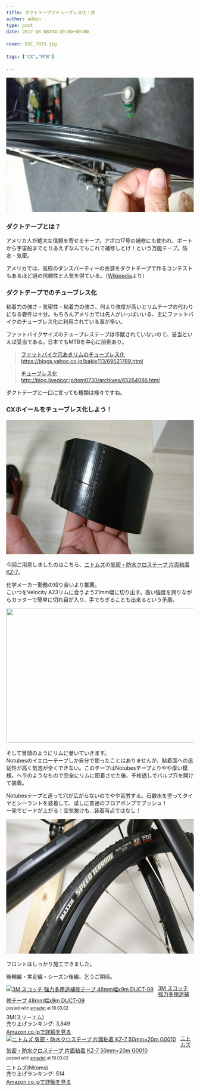 ```yaml
---
title: ダクトテープでチューブレス化：序
author: admin
type: post
date: 2017-08-08T04:39:00+00:00

cover: DSC_7833.jpg

tags: ["CX","MTB"]

---
```

<div class="separator" style="clear: both; text-align: center;">
  <img src="./DSC_7833.jpg" width="640" height="360" border="0" data-original-height="900" data-original-width="1600" />
</div>

### ダクトテープとは？

アメリカ人が絶大な信頼を寄せるテープ。アポロ17号の補修にも使われ、ボートから宇宙船までとりあえずなんでもこれで補修しとけ！という万能テープ。防水・気密。

アメリカでは、高校のダンスパーティーの衣装をダクトテープで作るコンテストもあるほど謎の信頼性と人気を得ている。（<a href="https://ja.wikipedia.org/wiki/%E3%83%80%E3%82%AF%E3%83%88%E3%83%86%E3%83%BC%E3%83%97" target="_blank" rel="noopener">Wikipedia</a>より）


### ダクトテープでのチューブレス化

粘着力の強さ・気密性・粘着力の強さ、何より強度が高いとリムテープの代わりになる要件は十分。もちろんアメリカでは先人がいっぱいいる、主にファットバイクのチューブレス化に利用されている事が多い。

ファットバイクサイズのチューブレステープは市販されていないので、妥当といえば妥当である。日本でもMTBを中心に前例あり。

<blockquote class="tr_bq">
  <p>
    <a href="https://blogs.yahoo.co.jp/bakiy113/69521789.html">ファットバイク穴あきリムのチューブレス化</a><br /> <a href="https://blogs.yahoo.co.jp/bakiy113/69521789.html">https://blogs.yahoo.co.jp/bakiy113/69521789.html</a>
  </p>
</blockquote>

<blockquote class="tr_bq">
  <p>
    <a href="http://blog.livedoor.jp/tom0730/archives/65264086.html">チューブレス化</a><br /> <a href="http://blog.livedoor.jp/tom0730/archives/65264086.html">http://blog.livedoor.jp/tom0730/archives/65264086.html</a>
  </p>
</blockquote>

ダクトテープと一口に言っても種類は様々ですね。

### CXホイールをチューブレス化しよう！

<div class="separator" style="clear: both; text-align: center;">
  <img src="./DSC_7832.jpg" width="640" height="360" border="0" data-original-height="900" data-original-width="1600" />
</div>

今回ご用意しましたのはこちら、<a href="http://amzn.to/2vLbShE" target="_blank" rel="noopener">ニトムズ</a>の<a href="http://amzn.to/2vLtIRN" target="_blank" rel="noopener">気密・防水クロステープ 片面粘着 KZ-7</a>。

化学メーカー勤務の知り合いより推薦。  
こいつをVelocity A23リムに合うよう21mm幅に切り出す。高い強度を誇りながらカッターで簡単に切れ目が入り、手でちぎることも出来るという矛盾。

<div class="separator" style="clear: both; text-align: center;">
  <img src="./DSC_7833-1.jpg" width="640" height="360" border="0" data-original-height="900" data-original-width="1600" />
</div>

そして冒頭のようにリムに巻いていきます。  
Notubesのイエローテープしか自分で使ったことはありませんが、粘着面への追従性が高く気泡が全くできない。このテープはNotubesテープよりやや厚い模様。ヘラのようなもので完全にリムに密着させた後、千枚通しでバルブ穴を開けて装着。

Notubesテープと違って穴が広がらないのでやや苦労する。石鹸水を塗ってタイヤとシーラントを装着して、試しに普通のフロアポンプでプッシュ！  
一発でビードが上がる！空気抜けも…装着時点ではなし！

<div class="separator" style="clear: both; text-align: center;">
  <img src="./DSC_7834.jpg" width="640" height="360" border="0" data-original-height="900" data-original-width="1600" />
</div>

フロントはしっかり施工できました。

後輪編・実走編・シーズン後編、乞うご期待。

<div class="amazlet-box" style="margin-bottom:0px;"><div class="amazlet-image" style="float:left;margin:0px 12px 1px 0px;"><a href="http://www.amazon.co.jp/exec/obidos/ASIN/B002P800MS/gensobunya-22/ref=nosim/" name="amazletlink" target="_blank"><img src="https://images-fe.ssl-images-amazon.com/images/I/5188GJ%2BiTQL._SL160_.jpg" alt="3M スコッチ 強力多用途補修テープ 48mm幅x9m DUCT-09" style="border: none;" /></a></div><div class="amazlet-info" style="line-height:120%; margin-bottom: 10px"><div class="amazlet-name" style="margin-bottom:10px;line-height:120%"><a href="http://www.amazon.co.jp/exec/obidos/ASIN/B002P800MS/gensobunya-22/ref=nosim/" name="amazletlink" target="_blank">3M スコッチ 強力多用途補修テープ 48mm幅x9m DUCT-09</a><div class="amazlet-powered-date" style="font-size:80%;margin-top:5px;line-height:120%">posted with <a href="http://www.amazlet.com/" title="amazlet" target="_blank">amazlet</a> at 19.03.02</div></div><div class="amazlet-detail">3M(スリーエム) <br />売り上げランキング: 3,849<br /></div><div class="amazlet-sub-info" style="float: left;"><div class="amazlet-link" style="margin-top: 5px"><a href="http://www.amazon.co.jp/exec/obidos/ASIN/B002P800MS/gensobunya-22/ref=nosim/" name="amazletlink" target="_blank">Amazon.co.jpで詳細を見る</a></div></div></div><div class="amazlet-footer" style="clear: left"></div></div>

<div class="amazlet-box" style="margin-bottom:0px;"><div class="amazlet-image" style="float:left;margin:0px 12px 1px 0px;"><a href="http://www.amazon.co.jp/exec/obidos/ASIN/B004JLGARI/gensobunya-22/ref=nosim/" name="amazletlink" target="_blank"><img src="https://images-fe.ssl-images-amazon.com/images/I/51zaNnHS5yL._SL160_.jpg" alt="ニトムズ 気密・防水クロステープ 片面粘着 KZ-7 50mm×20m G0010" style="border: none;" /></a></div><div class="amazlet-info" style="line-height:120%; margin-bottom: 10px"><div class="amazlet-name" style="margin-bottom:10px;line-height:120%"><a href="http://www.amazon.co.jp/exec/obidos/ASIN/B004JLGARI/gensobunya-22/ref=nosim/" name="amazletlink" target="_blank">ニトムズ 気密・防水クロステープ 片面粘着 KZ-7 50mm×20m G0010</a><div class="amazlet-powered-date" style="font-size:80%;margin-top:5px;line-height:120%">posted with <a href="http://www.amazlet.com/" title="amazlet" target="_blank">amazlet</a> at 19.03.02</div></div><div class="amazlet-detail">ニトムズ(Nitoms) <br />売り上げランキング: 514<br /></div><div class="amazlet-sub-info" style="float: left;"><div class="amazlet-link" style="margin-top: 5px"><a href="http://www.amazon.co.jp/exec/obidos/ASIN/B004JLGARI/gensobunya-22/ref=nosim/" name="amazletlink" target="_blank">Amazon.co.jpで詳細を見る</a></div></div></div><div class="amazlet-footer" style="clear: left"></div></div>
